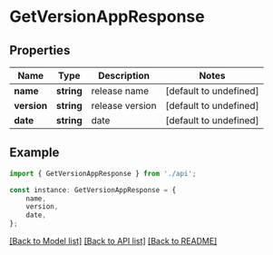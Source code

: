 # GetVersionAppResponse


## Properties

Name | Type | Description | Notes
------------ | ------------- | ------------- | -------------
**name** | **string** | release name | [default to undefined]
**version** | **string** | release version | [default to undefined]
**date** | **string** | date | [default to undefined]

## Example

```typescript
import { GetVersionAppResponse } from './api';

const instance: GetVersionAppResponse = {
    name,
    version,
    date,
};
```

[[Back to Model list]](../README.md#documentation-for-models) [[Back to API list]](../README.md#documentation-for-api-endpoints) [[Back to README]](../README.md)
